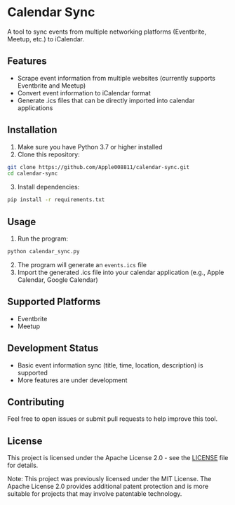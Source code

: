 # Calendar Sync

A tool to sync events from multiple networking platforms (Eventbrite, Meetup, etc.) to iCalendar.

## Features

- Scrape event information from multiple websites (currently supports Eventbrite and Meetup)
- Convert event information to iCalendar format
- Generate .ics files that can be directly imported into calendar applications

## Installation

1. Make sure you have Python 3.7 or higher installed
2. Clone this repository:
```bash
git clone https://github.com/Apple008811/calendar-sync.git
cd calendar-sync
```
3. Install dependencies:
```bash
pip install -r requirements.txt
```

## Usage

1. Run the program:
```bash
python calendar_sync.py
```

2. The program will generate an `events.ics` file
3. Import the generated .ics file into your calendar application (e.g., Apple Calendar, Google Calendar)

## Supported Platforms

- Eventbrite
- Meetup

## Development Status

- Basic event information sync (title, time, location, description) is supported
- More features are under development

## Contributing

Feel free to open issues or submit pull requests to help improve this tool.

## License

This project is licensed under the Apache License 2.0 - see the [LICENSE](LICENSE) file for details.

Note: This project was previously licensed under the MIT License. The Apache License 2.0 provides additional patent protection and is more suitable for projects that may involve patentable technology. 